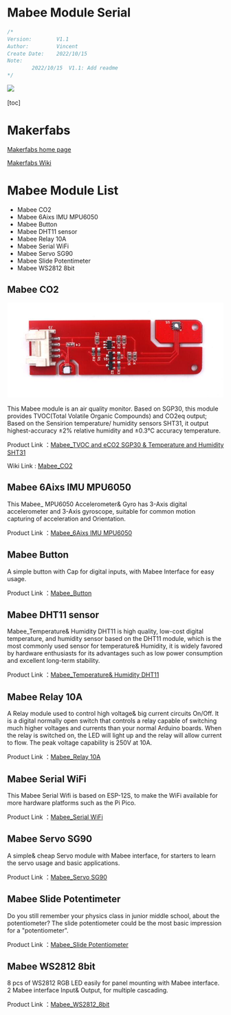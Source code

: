 # Mabee Module Serial

```c++
/*
Version:		V1.1
Author:			Vincent
Create Date:	2022/10/15
Note:
		2022/10/15	V1.1: Add readme
*/
```
![](md_pic/main.jpg)


[toc]

# Makerfabs

[Makerfabs home page](https://www.makerfabs.com/)

[Makerfabs Wiki](https://wiki.makerfabs.com/)

# Mabee Module List

- Mabee CO2
- Mabee 6Aixs IMU MPU6050
- Mabee Button
- Mabee DHT11 sensor
- Mabee Relay 10A
- Mabee Serial WiFi
- Mabee Servo SG90
- Mabee Slide Potentimeter
- Mabee WS2812 8bit


## Mabee CO2

![co2](md_pic/co2.jpg)

This Mabee module is an air quality monitor. Based on SGP30, this module provides TVOC(Total Volatile Organic Compounds) and CO2eq output; Based on the Sensirion temperature/ humidity sensors SHT31, it output highest-accuracy ±2% relative humidity and ±0.3°C accuracy temperature.

Product Link ：[Mabee_TVOC and eCO2 SGP30 & Temperature and Humidity SHT31](https://www.makerfabs.com/mabee-tvoc-and-eco2-sgp30-sht31.html)

Wiki Link : [Mabee_CO2](https://wiki.makerfabs.com/Mabee_CO2.html)

## Mabee 6Aixs IMU MPU6050

This Mabee_ MPU6050 Accelerometer& Gyro has 3-Axis digital accelerometer and 3-Axis gyroscope, suitable for common motion capturing of acceleration and Orientation.

Product Link ：[Mabee_6Aixs IMU MPU6050](https://www.makerfabs.com/mabee-6aixs-imu-mpu6050.html)

## Mabee Button

A simple button with Cap for digital inputs, with Mabee Interface for easy usage.

Product Link ：[Mabee_Button](https://www.makerfabs.com/mabee-button.html)

## Mabee DHT11 sensor

Mabee_Temperature& Humidity DHT11 is high quality, low-cost digital temperature, and humidity sensor based on the DHT11 module, which is the most commonly used sensor for temperature& Humidity, it is widely favored by hardware enthusiasts for its advantages such as low power consumption and excellent long-term stability.

Product Link ：[Mabee_Temperature& Humidity DHT11](https://www.makerfabs.com/mabee-dht11.html)

## Mabee Relay 10A

A Relay module used to control high voltage& big current circuits On/Off. It is a digital normally open switch that controls a relay capable of switching much higher voltages and currents than your normal Arduino boards. When the relay is switched on, the LED will light up and the relay will allow current to flow. The peak voltage capability is 250V at 10A.

Product Link ：[Mabee_Relay 10A](https://www.makerfabs.com/mabee-relay-10a.html)

## Mabee Serial WiFi

This Mabee Serial Wifi is based on ESP-12S, to make the WiFi available for more hardware platforms such as the Pi Pico.

Product Link ：[Mabee_Serial WiFi](https://www.makerfabs.com/mabee-serial-wifi.html)

## Mabee Servo SG90

A simple& cheap Servo module with Mabee interface, for starters to learn the servo usage and basic applications.

Product Link ：[Mabee_Servo SG90](https://www.makerfabs.com/mabee-servo-sg90.html)

## Mabee Slide Potentimeter

Do you still remember your physics class in junior middle school, about the potentiometer? The slide potentiometer could be the most basic impression for a "potentiometer".

Product Link ：[Mabee_Slide Potentiometer](https://www.makerfabs.com/mabee-slide-potentiometer.html)

## Mabee WS2812 8bit

8 pcs of WS2812 RGB LED easily for panel mounting with Mabee interface. 2 Mabee interface Input& Output, for multiple cascading.

Product Link ：[Mabee_WS2812_8bit](https://www.makerfabs.com/mabee-ws2812-8bit.html)



